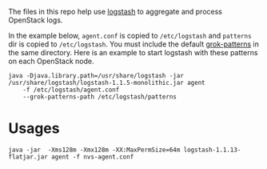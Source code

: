 
The files in this repo help use [logstash](http://logstash.net/) to aggregate and process OpenStack logs. 

In the example below, `agent.conf` is copied to `/etc/logstash` and `patterns` dir is copied to `/etc/logstash`.
You must include the default [grok-patterns](https://github.com/logstash/logstash/blob/master/patterns/grok-patterns)
in the same directory. Here is an example to start logstash with these patterns on each OpenStack node.

    java -Djava.library.path=/usr/share/logstash -jar /usr/share/logstash/logstash-1.1.5-monolithic.jar agent 
        -f /etc/logstash/agent.conf 
        --grok-patterns-path /etc/logstash/patterns


# Usages

    java -jar  -Xms128m -Xmx128m -XX:MaxPermSize=64m logstash-1.1.13-flatjar.jar agent -f nvs-agent.conf
